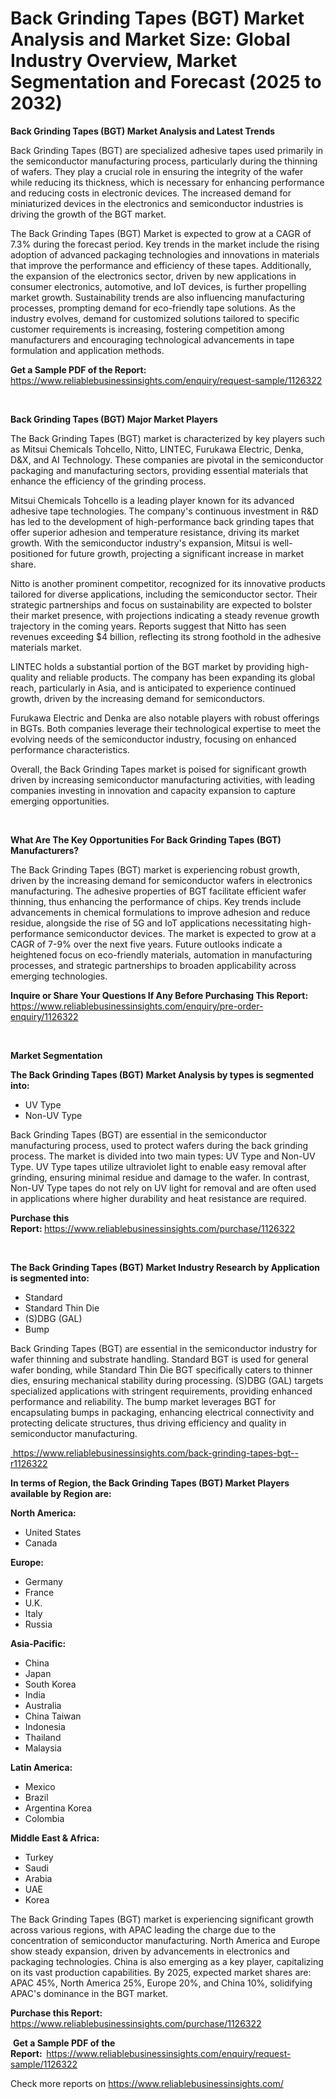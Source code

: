 <p><h1>Back Grinding Tapes (BGT) Market Analysis and Market Size: Global Industry Overview, Market Segmentation and Forecast (2025 to 2032)</h1></p><p><strong>Back Grinding Tapes (BGT) Market Analysis and Latest Trends</strong></p>
<p><p>Back Grinding Tapes (BGT) are specialized adhesive tapes used primarily in the semiconductor manufacturing process, particularly during the thinning of wafers. They play a crucial role in ensuring the integrity of the wafer while reducing its thickness, which is necessary for enhancing performance and reducing costs in electronic devices. The increased demand for miniaturized devices in the electronics and semiconductor industries is driving the growth of the BGT market.</p><p>The Back Grinding Tapes (BGT) Market is expected to grow at a CAGR of 7.3% during the forecast period. Key trends in the market include the rising adoption of advanced packaging technologies and innovations in materials that improve the performance and efficiency of these tapes. Additionally, the expansion of the electronics sector, driven by new applications in consumer electronics, automotive, and IoT devices, is further propelling market growth. Sustainability trends are also influencing manufacturing processes, prompting demand for eco-friendly tape solutions. As the industry evolves, demand for customized solutions tailored to specific customer requirements is increasing, fostering competition among manufacturers and encouraging technological advancements in tape formulation and application methods.</p></p>
<p><strong>Get a Sample PDF of the Report:&nbsp;</strong> <a href="https://www.reliablebusinessinsights.com/enquiry/request-sample/1126322?utm_campaign=2752&utm_medium=2&utm_source=Github&utm_content=ia&utm_term=02042025&utm_id=back-grinding-tapes-bgt">https://www.reliablebusinessinsights.com/enquiry/request-sample/1126322</a></p>
<p>&nbsp;</p>
<p><strong>Back Grinding Tapes (BGT) Major Market Players</strong></p>
<p><p>The Back Grinding Tapes (BGT) market is characterized by key players such as Mitsui Chemicals Tohcello, Nitto, LINTEC, Furukawa Electric, Denka, D&X, and AI Technology. These companies are pivotal in the semiconductor packaging and manufacturing sectors, providing essential materials that enhance the efficiency of the grinding process.</p><p>Mitsui Chemicals Tohcello is a leading player known for its advanced adhesive tape technologies. The company's continuous investment in R&D has led to the development of high-performance back grinding tapes that offer superior adhesion and temperature resistance, driving its market growth. With the semiconductor industry's expansion, Mitsui is well-positioned for future growth, projecting a significant increase in market share.</p><p>Nitto is another prominent competitor, recognized for its innovative products tailored for diverse applications, including the semiconductor sector. Their strategic partnerships and focus on sustainability are expected to bolster their market presence, with projections indicating a steady revenue growth trajectory in the coming years. Reports suggest that Nitto has seen revenues exceeding $4 billion, reflecting its strong foothold in the adhesive materials market.</p><p>LINTEC holds a substantial portion of the BGT market by providing high-quality and reliable products. The company has been expanding its global reach, particularly in Asia, and is anticipated to experience continued growth, driven by the increasing demand for semiconductors.</p><p>Furukawa Electric and Denka are also notable players with robust offerings in BGTs. Both companies leverage their technological expertise to meet the evolving needs of the semiconductor industry, focusing on enhanced performance characteristics.</p><p>Overall, the Back Grinding Tapes market is poised for significant growth driven by increasing semiconductor manufacturing activities, with leading companies investing in innovation and capacity expansion to capture emerging opportunities.</p></p>
<p>&nbsp;</p>
<p><strong>What Are The Key Opportunities For Back Grinding Tapes (BGT) Manufacturers?</strong></p>
<p><p>The Back Grinding Tapes (BGT) market is experiencing robust growth, driven by the increasing demand for semiconductor wafers in electronics manufacturing. The adhesive properties of BGT facilitate efficient wafer thinning, thus enhancing the performance of chips. Key trends include advancements in chemical formulations to improve adhesion and reduce residue, alongside the rise of 5G and IoT applications necessitating high-performance semiconductor devices. The market is expected to grow at a CAGR of 7-9% over the next five years. Future outlooks indicate a heightened focus on eco-friendly materials, automation in manufacturing processes, and strategic partnerships to broaden applicability across emerging technologies.</p></p>
<p><strong>Inquire or Share Your Questions If Any Before Purchasing This Report:</strong> <a href="https://www.reliablebusinessinsights.com/enquiry/pre-order-enquiry/1126322?utm_campaign=2752&utm_medium=2&utm_source=Github&utm_content=ia&utm_term=02042025&utm_id=back-grinding-tapes-bgt">https://www.reliablebusinessinsights.com/enquiry/pre-order-enquiry/1126322</a></p>
<p>&nbsp;</p>
<p><strong>Market Segmentation</strong></p>
<p><strong>The Back Grinding Tapes (BGT) Market Analysis by types is segmented into:</strong></p>
<p><ul><li>UV Type</li><li>Non-UV Type</li></ul></p>
<p><p>Back Grinding Tapes (BGT) are essential in the semiconductor manufacturing process, used to protect wafers during the back grinding process. The market is divided into two main types: UV Type and Non-UV Type. UV Type tapes utilize ultraviolet light to enable easy removal after grinding, ensuring minimal residue and damage to the wafer. In contrast, Non-UV Type tapes do not rely on UV light for removal and are often used in applications where higher durability and heat resistance are required.</p></p>
<p><strong>Purchase this Report:&nbsp;</strong><a href="https://www.reliablebusinessinsights.com/purchase/1126322?utm_campaign=2752&utm_medium=2&utm_source=Github&utm_content=ia&utm_term=02042025&utm_id=back-grinding-tapes-bgt">https://www.reliablebusinessinsights.com/purchase/1126322</a></p>
<p>&nbsp;</p>
<p><strong>The Back Grinding Tapes (BGT) Market Industry Research by Application is segmented into:</strong></p>
<p><ul><li>Standard</li><li>Standard Thin Die</li><li>(S)DBG (GAL)</li><li>Bump</li></ul></p>
<p><p>Back Grinding Tapes (BGT) are essential in the semiconductor industry for wafer thinning and substrate handling. Standard BGT is used for general wafer bonding, while Standard Thin Die BGT specifically caters to thinner dies, ensuring mechanical stability during processing. (S)DBG (GAL) targets specialized applications with stringent requirements, providing enhanced performance and reliability. The bump market leverages BGT for encapsulating bumps in packaging, enhancing electrical connectivity and protecting delicate structures, thus driving efficiency and quality in semiconductor manufacturing.</p></p>
<p><a href="https://www.reliablebusinessinsights.com/back-grinding-tapes-bgt--r1126322?utm_campaign=2752&utm_medium=2&utm_source=Github&utm_content=ia&utm_term=02042025&utm_id=back-grinding-tapes-bgt">&nbsp;https://www.reliablebusinessinsights.com/back-grinding-tapes-bgt--r1126322</a></p>
<p><strong>In terms of Region, the Back Grinding Tapes (BGT) Market Players available by Region are:</strong></p>
<p>
    <p> <strong> North America: </strong>
        <ul>
            <li>United States</li>
            <li>Canada</li>
        </ul>
        </p> 
    <p> <strong> Europe: </strong>
        <ul>
            <li>Germany</li>
            <li>France</li>
            <li>U.K.</li>
            <li>Italy</li>
            <li>Russia</li>
        </ul>
        </p> 
    <p> <strong> Asia-Pacific: </strong>
        <ul>
            <li>China</li>
            <li>Japan</li>
            <li>South Korea</li>
            <li>India</li>
            <li>Australia</li>
            <li>China Taiwan</li>
            <li>Indonesia</li>
            <li>Thailand</li>
            <li>Malaysia</li>
        </ul>
        </p> 
    <p> <strong> Latin America: </strong>
        <ul>
            <li>Mexico</li>
            <li>Brazil</li>
            <li>Argentina Korea</li>
            <li>Colombia</li>
        </ul>
        </p> 
    <p> <strong> Middle East & Africa: </strong>
        <ul>
            <li>Turkey</li>
            <li>Saudi</li>
            <li>Arabia</li>
            <li>UAE</li>
            <li>Korea</li>
        </ul>
    </p>
    </p>
<p><p>The Back Grinding Tapes (BGT) market is experiencing significant growth across various regions, with APAC leading the charge due to the concentration of semiconductor manufacturing. North America and Europe show steady expansion, driven by advancements in electronics and packaging technologies. China is also emerging as a key player, capitalizing on its vast production capabilities. By 2025, expected market shares are: APAC 45%, North America 25%, Europe 20%, and China 10%, solidifying APAC's dominance in the BGT market.</p></p>
<p><strong>Purchase this Report: </strong><a href="https://www.reliablebusinessinsights.com/purchase/1126322?utm_campaign=2752&utm_medium=2&utm_source=Github&utm_content=ia&utm_term=02042025&utm_id=back-grinding-tapes-bgt">https://www.reliablebusinessinsights.com/purchase/1126322</a></p>
<p>&nbsp;<strong>Get a Sample PDF of the Report:&nbsp;&nbsp;</strong><a href="https://www.reliablebusinessinsights.com/enquiry/request-sample/1126322?utm_campaign=2752&utm_medium=2&utm_source=Github&utm_content=ia&utm_term=02042025&utm_id=back-grinding-tapes-bgt">https://www.reliablebusinessinsights.com/enquiry/request-sample/1126322</a></p>
<p><strong></strong></p>
<p>Check more reports on <a href="https://www.reliablebusinessinsights.com/?utm_campaign=2752&utm_medium=2&utm_source=Github&utm_content=ia&utm_term=02042025&utm_id=back-grinding-tapes-bgt">https://www.reliablebusinessinsights.com/</a></p>